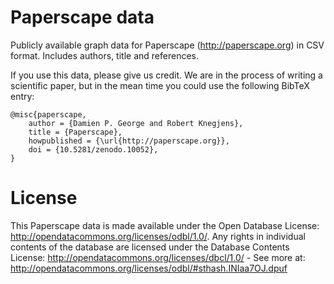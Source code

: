 Paperscape data
===============

Publicly available graph data for Paperscape (http://paperscape.org) in CSV format. Includes authors, title and references.

If you use this data, please give us credit. We are in the process of writing a scientific paper, but in the mean time you could use the following BibTeX entry:

```
@misc{paperscape,
    author = {Damien P. George and Robert Knegjens},
    title = {Paperscape},
    howpublished = {\url{http://paperscape.org}},
    doi = {10.5281/zenodo.10052},
}
```

License
=======

This Paperscape data is made available under the Open Database License: http://opendatacommons.org/licenses/odbl/1.0/. Any rights in individual contents of the database are licensed under the Database Contents License: http://opendatacommons.org/licenses/dbcl/1.0/ - See more at: http://opendatacommons.org/licenses/odbl/#sthash.INIaa7OJ.dpuf

